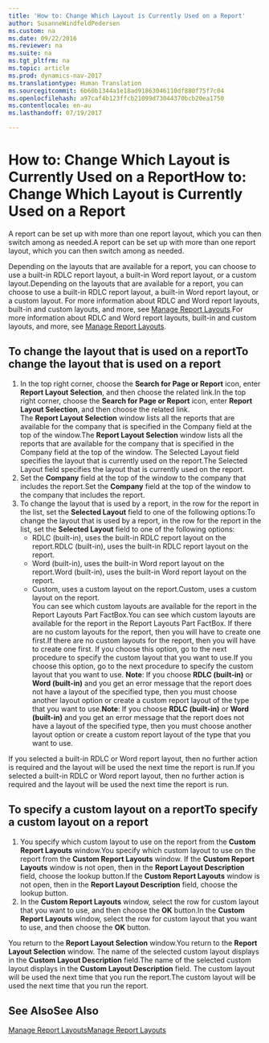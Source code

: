 ```yaml
---
title: 'How to: Change Which Layout is Currently Used on a Report'
author: SusanneWindfeldPedersen
ms.custom: na
ms.date: 09/22/2016
ms.reviewer: na
ms.suite: na
ms.tgt_pltfrm: na
ms.topic: article
ms.prod: dynamics-nav-2017
ms.translationtype: Human Translation
ms.sourcegitcommit: 6b60b1344a1e18ad91863046110df880f75f7c04
ms.openlocfilehash: a97caf4b123ffcb21099d73044370bcb20ea1750
ms.contentlocale: en-au
ms.lasthandoff: 07/19/2017

---
```


# <a name="how-to-change-which-layout-is-currently-used-on-a-report"></a><span data-ttu-id="79498-102">How to: Change Which Layout is Currently Used on a Report</span><span class="sxs-lookup"><span data-stu-id="79498-102">How to: Change Which Layout is Currently Used on a Report</span></span>
<span data-ttu-id="79498-103">A report can be set up with more than one report layout, which you can then switch among as needed.</span><span class="sxs-lookup"><span data-stu-id="79498-103">A report can be set up with more than one report layout, which you can then switch among as needed.</span></span>

<span data-ttu-id="79498-104">Depending on the layouts that are available for a report, you can choose to use a built-in RDLC report layout, a built-in Word report layout, or a custom layout.</span><span class="sxs-lookup"><span data-stu-id="79498-104">Depending on the layouts that are available for a report, you can choose to use a built-in RDLC report layout, a built-in Word report layout, or a custom layout.</span></span> <span data-ttu-id="79498-105">For more information about RDLC and Word report layouts, built-in and custom layouts, and more, see [Manage Report Layouts](ui-manage-report-layouts.md).</span><span class="sxs-lookup"><span data-stu-id="79498-105">For more information about RDLC and Word report layouts, built-in and custom layouts, and more, see [Manage Report Layouts](ui-manage-report-layouts.md).</span></span>

## <a name="to-change-the-layout-that-is-used-on-a-report"></a><span data-ttu-id="79498-106">To change the layout that is used on a report</span><span class="sxs-lookup"><span data-stu-id="79498-106">To change the layout that is used on a report</span></span>
1. <span data-ttu-id="79498-107">In the top right corner, choose the **Search for Page or Report** icon, enter **Report Layout Selection**, and then choose the related link.</span><span class="sxs-lookup"><span data-stu-id="79498-107">In the top right corner, choose the **Search for Page or Report** icon, enter **Report Layout Selection**, and then choose the related link.</span></span>  
<span data-ttu-id="79498-108">The **Report Layout Selection** window lists all the reports that are available for the company that is specified in the Company field at the top of the window.</span><span class="sxs-lookup"><span data-stu-id="79498-108">The **Report Layout Selection** window lists all the reports that are available for the company that is specified in the Company field at the top of the window.</span></span> <span data-ttu-id="79498-109">The Selected Layout field specifies the layout that is currently used on the report.</span><span class="sxs-lookup"><span data-stu-id="79498-109">The Selected Layout field specifies the layout that is currently used on the report.</span></span>
2. <span data-ttu-id="79498-110">Set the **Company** field at the top of the window to the company that includes the report.</span><span class="sxs-lookup"><span data-stu-id="79498-110">Set the **Company** field at the top of the window to the company that includes the report.</span></span>
3. <span data-ttu-id="79498-111">To change the layout that is used by a report, in the row for the report in the list, set the **Selected Layout** field to one of the following options:</span><span class="sxs-lookup"><span data-stu-id="79498-111">To change the layout that is used by a report, in the row for the report in the list, set the **Selected Layout** field to one of the following options:</span></span>
    - <span data-ttu-id="79498-112">RDLC (built-in), uses the built-in RDLC report layout on the report.</span><span class="sxs-lookup"><span data-stu-id="79498-112">RDLC (built-in), uses the built-in RDLC report layout on the report.</span></span>
    - <span data-ttu-id="79498-113">Word (built-in), uses the built-in Word report layout on the report.</span><span class="sxs-lookup"><span data-stu-id="79498-113">Word (built-in), uses the built-in Word report layout on the report.</span></span>
    - <span data-ttu-id="79498-114">Custom, uses a custom layout on the report.</span><span class="sxs-lookup"><span data-stu-id="79498-114">Custom, uses a custom layout on the report.</span></span>  
    <span data-ttu-id="79498-115">You can see which custom layouts are available for the report in the Report Layouts Part FactBox.</span><span class="sxs-lookup"><span data-stu-id="79498-115">You can see which custom layouts are available for the report in the Report Layouts Part FactBox.</span></span> <span data-ttu-id="79498-116">If there are no custom layouts for the report, then you will have to create one first.</span><span class="sxs-lookup"><span data-stu-id="79498-116">If there are no custom layouts for the report, then you will have to create one first.</span></span> <span data-ttu-id="79498-117">If you choose this option, go to the next procedure to specify the custom layout that you want to use.</span><span class="sxs-lookup"><span data-stu-id="79498-117">If you choose this option, go to the next procedure to specify the custom layout that you want to use.</span></span>
<span data-ttu-id="79498-118">**Note**: If you choose **RDLC (built-in)** or **Word (built-in)** and you get an error message that the report does not have a layout of the specified type, then you must choose another layout option or create a custom report layout of the type that you want to use.</span><span class="sxs-lookup"><span data-stu-id="79498-118">**Note**: If you choose **RDLC (built-in)** or **Word (built-in)** and you get an error message that the report does not have a layout of the specified type, then you must choose another layout option or create a custom report layout of the type that you want to use.</span></span>

<span data-ttu-id="79498-119">If you selected a built-in RDLC or Word report layout, then no further action is required and the layout will be used the next time the report is run.</span><span class="sxs-lookup"><span data-stu-id="79498-119">If you selected a built-in RDLC or Word report layout, then no further action is required and the layout will be used the next time the report is run.</span></span>

## <a name="to-specify-a-custom-layout-on-a-report"></a><span data-ttu-id="79498-120">To specify a custom layout on a report</span><span class="sxs-lookup"><span data-stu-id="79498-120">To specify a custom layout on a report</span></span>
1. <span data-ttu-id="79498-121">You specify which custom layout to use on the report from the **Custom Report Layouts** window.</span><span class="sxs-lookup"><span data-stu-id="79498-121">You specify which custom layout to use on the report from the **Custom Report Layouts** window.</span></span> <span data-ttu-id="79498-122">If the **Custom Report Layouts** window is not open, then in the **Report Layout Description** field, choose the lookup button.</span><span class="sxs-lookup"><span data-stu-id="79498-122">If the **Custom Report Layouts** window is not open, then in the **Report Layout Description** field, choose the lookup button.</span></span>
2. <span data-ttu-id="79498-123">In the **Custom Report Layouts** window, select the row for custom layout that you want to use, and then choose the **OK** button.</span><span class="sxs-lookup"><span data-stu-id="79498-123">In the **Custom Report Layouts** window, select the row for custom layout that you want to use, and then choose the **OK** button.</span></span>

<span data-ttu-id="79498-124">You return to the **Report Layout Selection** window.</span><span class="sxs-lookup"><span data-stu-id="79498-124">You return to the **Report Layout Selection** window.</span></span> <span data-ttu-id="79498-125">The name of the selected custom layout displays in the **Custom Layout Description** field.</span><span class="sxs-lookup"><span data-stu-id="79498-125">The name of the selected custom layout displays in the **Custom Layout Description** field.</span></span> <span data-ttu-id="79498-126">The custom layout will be used the next time that you run the report.</span><span class="sxs-lookup"><span data-stu-id="79498-126">The custom layout will be used the next time that you run the report.</span></span>

## <a name="see-also"></a><span data-ttu-id="79498-127">See Also</span><span class="sxs-lookup"><span data-stu-id="79498-127">See Also</span></span>
[<span data-ttu-id="79498-128">Manage Report Layouts</span><span class="sxs-lookup"><span data-stu-id="79498-128">Manage Report Layouts</span></span>](ui-manage-report-layouts.md)

